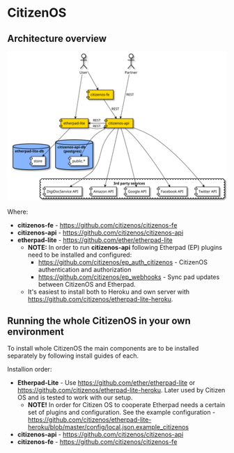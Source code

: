 # CitizenOS

## Architecture overview

![Components](imgs/schematics/components.svg)

Where:

* **citizenos-fe** - https://github.com/citizenos/citizenos-fe
* **citizenos-api** - https://github.com/citizenos/citizenos-api
* **etherpad-lite** - https://github.com/ether/etherpad-lite
    * **NOTE:** In order to run **citizenos-api** following Etherpad (EP) plugins need to be installed and configured:
        * https://github.com/citizenos/ep_auth_citizenos - CitizenOS authentication and authorization
        * https://github.com/citizenos/ep_webhooks - Sync pad updates between CitizenOS and Etherpad.
    * It's easiest to install both to Heroku and own server with https://github.com/citizenos/etherpad-lite-heroku.
    
    
## Running the whole CitizenOS in your own environment

To install whole CitizenOS the main components are to be installed separately by following install guides of each.

Installion order:

* **Etherpad-Lite** - Use https://github.com/ether/etherpad-lite or https://github.com/citizenos/etherpad-lite-heroku. Later used by Citizen OS and is tested to work with our setup.
    * **NOTE!** In order for Citizen OS to cooperate Etherpad needs a certain set of plugins and configuration. See the example configuration - https://github.com/citizenos/etherpad-lite-heroku/blob/master/config/local.json.example_citizenos
* **citizenos-api** - https://github.com/citizenos/citizenos-api
* **citizenos-fe** - https://github.com/citizenos/citizenos-fe

